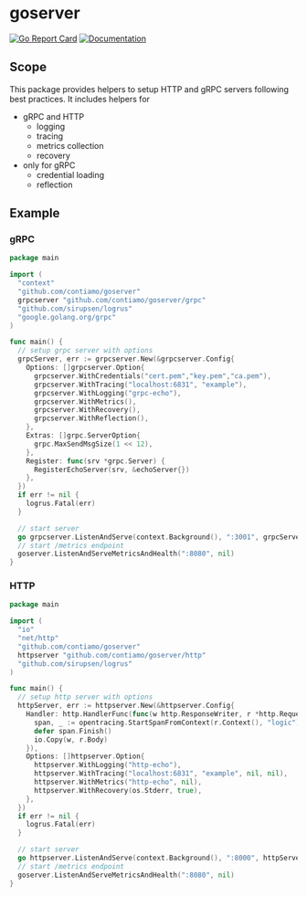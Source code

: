 # goserver

[![Go Report Card](https://goreportcard.com/badge/github.com/contiamo/goserver)](https://goreportcard.com/report/github.com/contiamo/goserver) [![Documentation](https://godoc.org/github.com/contiamo/goserver?status.svg)](http://godoc.org/github.com/contiamo/goserver)

## Scope

This package provides helpers to setup HTTP and gRPC servers following best practices.
It includes helpers for

- gRPC and HTTP
  - logging
  - tracing
  - metrics collection
  - recovery
- only for gRPC
  - credential loading
  - reflection

## Example

### gRPC

```go
package main

import (
  "context"
  "github.com/contiamo/goserver"
  grpcserver "github.com/contiamo/goserver/grpc"
  "github.com/sirupsen/logrus"
  "google.golang.org/grpc"
)

func main() {
  // setup grpc server with options
  grpcServer, err := grpcserver.New(&grpcserver.Config{
    Options: []grpcserver.Option{
      grpcserver.WithCredentials("cert.pem","key.pem","ca.pem"),
      grpcserver.WithTracing("localhost:6831", "example"),
      grpcserver.WithLogging("grpc-echo"),
      grpcserver.WithMetrics(),
      grpcserver.WithRecovery(),
      grpcserver.WithReflection(),
    },
    Extras: []grpc.ServerOption{
      grpc.MaxSendMsgSize(1 << 12),
    },
    Register: func(srv *grpc.Server) {
      RegisterEchoServer(srv, &echoServer{})
    },
  })
  if err != nil {
    logrus.Fatal(err)
  }

  // start server
  go grpcserver.ListenAndServe(context.Background(), ":3001", grpcServer)
  // start /metrics endpoint
  goserver.ListenAndServeMetricsAndHealth(":8080", nil)
}
```

### HTTP

```go
package main

import (
  "io"
  "net/http"
  "github.com/contiamo/goserver"
  httpserver "github.com/contiamo/goserver/http"
  "github.com/sirupsen/logrus"
)

func main() {
  // setup http server with options
  httpServer, err := httpserver.New(&httpserver.Config{
    Handler: http.HandlerFunc(func(w http.ResponseWriter, r *http.Request) {
      span, _ := opentracing.StartSpanFromContext(r.Context(), "logic")
      defer span.Finish()
      io.Copy(w, r.Body)
    }),
    Options: []httpserver.Option{
      httpserver.WithLogging("http-echo"),
      httpserver.WithTracing("localhost:6831", "example", nil, nil),
      httpserver.WithMetrics("http-echo", nil),
      httpserver.WithRecovery(os.Stderr, true),
    },
  })
  if err != nil {
    logrus.Fatal(err)
  }

  // start server
  go httpserver.ListenAndServe(context.Background(), ":8000", httpServer)
  // start /metrics endpoint
  goserver.ListenAndServeMetricsAndHealth(":8080", nil)
}
```
